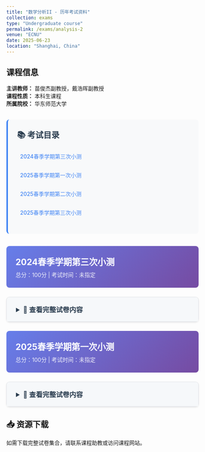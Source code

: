 ```yaml
---
title: "数学分析II - 历年考试资料"
collection: exams
type: "Undergraduate course"
permalink: /exams/analysis-2
venue: "ECNU"
date: 2025-06-23
location: "Shanghai, China"
---
```


## 课程信息
**主讲教师：** 苗俊杰副教授，戴浩晖副教授  
**课程性质：** 本科生课程  
**所属院校：** 华东师范大学

<div class="exam-toc">
  <h2>📚 考试目录</h2>
  <ul>
    <li><a href="#2024-spring-test3">2024春季学期第三次小测</a></li>
    <li><a href="#2025-spring-test1">2025春季学期第一次小测</a></li>
    <li><a href="#2025-spring-test2">2025春季学期第二次小测</a></li>
    <li><a href="#2025-spring-test3">2025春季学期第三次小测</a></li>
  </ul>
</div>

<style>
.exam-toc {
  background: #f8f9fa;
  padding: 1.5rem;
  border-radius: 8px;
  margin: 2rem 0;
  border-left: 4px solid #4285f4;
}

.exam-toc h2 {
  margin-top: 0;
  color: #2c3e50;
}

.exam-toc ul {
  list-style: none;
  padding-left: 0;
}

.exam-toc li {
  margin: 0.8rem 0;
  padding: 0.5rem;
  border-radius: 4px;
  transition: background 0.3s;
}

.exam-toc li:hover {
  background: #e3f2fd;
}

.exam-toc a {
  text-decoration: none;
  color: #4285f4;
  font-weight: 500;
  display: block;
}

.exam-header {
  background: linear-gradient(135deg, #667eea 0%, #764ba2 100%);
  color: white;
  padding: 1.5rem;
  border-radius: 8px;
  margin: 1.5rem 0;
}

.exam-header h3 {
  margin: 0;
  font-size: 1.4rem;
}

.exam-meta {
  opacity: 0.9;
  font-size: 0.9rem;
  margin-top: 0.5rem;
}

details {
  background: white;
  border: 1px solid #e1e4e8;
  border-radius: 8px;
  margin: 1.5rem 0;
  box-shadow: 0 2px 4px rgba(0,0,0,0.1);
  transition: box-shadow 0.3s;
}

details:hover {
  box-shadow: 0 4px 8px rgba(0,0,0,0.15);
}

summary {
  background: #f6f8fa;
  padding: 1.2rem 1.5rem;
  cursor: pointer;
  font-weight: 600;
  color: #2c3e50;
  border-radius: 8px 8px 0 0;
  font-size: 1.1rem;
}

details[open] summary {
  border-bottom: 1px solid #e1e4e8;
}

.exam-content {
  padding: 1.5rem;
}

.question {
  margin: 1.5rem 0;
  padding: 1rem;
  background: #fafbfc;
  border-radius: 6px;
  border-left: 3px solid #4285f4;
}

.question-title {
  font-weight: 600;
  color: #2c3e50;
  margin-bottom: 0.8rem;
  display: flex;
  justify-content: space-between;
  align-items: center;
}

.points {
  background: #4285f4;
  color: white;
  padding: 0.2rem 0.6rem;
  border-radius: 12px;
  font-size: 0.8rem;
  font-weight: 500;
}

.math-content {
  line-height: 1.6;
  font-size: 1rem;
}

.math-content p {
  margin: 0.8rem 0;
}

.proof {
  background: #fff3e0;
  border: 1px solid #ffb74d;
  border-radius: 6px;
  padding: 1rem;
  margin: 1rem 0;
}

.proof-title {
  font-weight: 600;
  color: #e65100;
  margin-bottom: 0.5rem;
}

@media (max-width: 768px) {
  .exam-content {
    padding: 1rem;
  }
  
  summary {
    padding: 1rem;
  }
  
  .question {
    padding: 0.8rem;
  }
}
</style>

<div id="2024-spring-test3" class="exam-header">
  <h3>2024春季学期第三次小测</h3>
  <div class="exam-meta">总分：100分 | 考试时间：未指定</div>
</div>

<details markdown="1">
  <summary>📝 查看完整试卷内容</summary>
  <div class="exam-content">
    <div class="question">
      <div class="question-title">
        <span>第1题 - 判断题</span>
        <span class="points">20分</span>
      </div>
      <div class="math-content">
        <p>判断下列陈述是否正确，并简述理由（判断3分，理由2分）</p>
        <p>1. 若非负无穷积分\(\displaystyle\int_a^{+\infty} f(x)\ \mathrm{d}x\)收敛且\(f(x)\)在\([a,+\infty)\)上连续，则\(\lim\limits_{x\to+\infty}f(x)=0.\)</p>
        <p>2. 若无穷积分\(\displaystyle\int_a^{+\infty} f(x)\ \mathrm{d}x\)绝对收敛，则无穷积分\(\displaystyle\int_a^{+\infty} f^2(x)\ \mathrm{d}x\)也收敛.</p>
        <p>3. 若正项级数\(\sum u_n\)收敛，则\(\ \exists\ N,\ n>N\)时\(\sqrt[n]{u_n}<q\)，其中\(q\in [0,1).\)</p>
        <p>4. 若对任意\( p\in \mathbb{N} _+,\ \forall \varepsilon>0,\exists\ N\in\mathbb{N} _+\)，当\(n>N\)时，\(\|u _{n+1}+u _{n+2}+\cdots +u _{n+p}\|<\varepsilon\)，则\(\sum u_n\)收敛.</p>
      </div>
    </div>

    <div class="question">
      <div class="question-title">
        <span>第2题 - 反常积分敛散性</span>
        <span class="points">20分</span>
      </div>
      <div class="math-content">
        <p>讨论下列反常积分的敛散性（绝对收敛、条件收敛或发散）</p>
        <p>1. \(\displaystyle\int_1^{+\infty} e^{-x}\arccos x \ \mathrm{d}x\);</p>
        <p>2. \(\displaystyle\int_0^1 \frac{\sqrt{x}}{e^{x^2}-1} \ \mathrm{d}x\);</p>
        <p>3. \(\displaystyle\int_0^1 \frac{\ln(1+\sin x)}{x^p}\ \mathrm{d}x,(p>0)\);</p>
        <p>4. \(\displaystyle\int_0^{+\infty} \frac{\cos(x^2)}{(1+x)^p} \mathrm{d}x\).</p>
      </div>
    </div>

    <!-- 继续添加其他题目，结构相同 -->
    <div class="question">
      <div class="question-title">
        <span>第3题 - 数项级数敛散性</span>
        <span class="points">20分</span>
      </div>
      <div class="math-content">
        <p>讨论下列数项级数的敛散性（绝对收敛、条件收敛或发散）</p>
        <p>1. \(\displaystyle\sum \frac{(-1)^nn^3}{3^n}\);</p>
        <p>2. \(\displaystyle\sum \frac{(2n+1)!!}{(2n)^n} \);</p>
        <p>3. \(\displaystyle\sum \frac{\sin 2n}{\sqrt{n}}\);</p>
        <p>4. \(\displaystyle\sum \frac{1}{\ln((n+1)!)} \).</p>
      </div>
    </div>

    <div class="question">
      <div class="question-title">
        <span>第4题 - 证明题</span>
        <span class="points">10分</span>
      </div>
      <div class="math-content">
        <p>设函数\(f(x)\)在\([1,+\infty\)上非负递减，若\(\displaystyle\int_1^{+\infty}x^2f(x)\ \mathrm{d}x\)收敛，证明\(\lim\limits_{x\to+\infty}x^3f(x)=0.\)</p>
      </div>
    </div>

    <div class="question">
      <div class="question-title">
        <span>第5题 - 证明题</span>
        <span class="points">10分</span>
      </div>
      <div class="math-content">
        <p>设数列\(\{a_n\}\)单调递减收敛于0，证明\[\sum (-1)^n\sqrt[n]{a_1a_2\cdots a_n}\]收敛.</p>
      </div>
    </div>

    <div class="question">
      <div class="question-title">
        <span>第6题 - 证明题</span>
        <span class="points">10分</span>
      </div>
      <div class="math-content">
        <p>设正项级数\(\displaystyle\sum_{n=1}^\infty a_n\)收敛，余项\(\displaystyle R_n=\sum_{k=n+1}^\infty a_k\). 证明\(\displaystyle\sum_{n=1}^\infty\frac{a_{n+1}}{\sqrt{R_n}}\)收敛.</p>
      </div>
    </div>

    <div class="question">
      <div class="question-title">
        <span>第7题 - 证明题</span>
        <span class="points">10分</span>
      </div>
      <div class="math-content">
        <p>证明Bertrand判别法：若正项级数\(\sum u_n\)满足</p>
        <p>\[\lim_{n\to\infty}\ln(n+1)\left[(n+1)\left(1-\frac{u_{n+1}}{u_n}\right)-1\right]=b,\]</p>
        <p>则当\(b>1\)时\(\sum u_n\)收敛，当\(b<1\)时\(\sum u_n\)发散.</p>
      </div>
    </div>
  </div>
</details>

<!-- 其他考试按照相同结构继续添加 -->

<div id="2025-spring-test1" class="exam-header">
  <h3>2025春季学期第一次小测</h3>
  <div class="exam-meta">总分：100分 | 考试时间：未指定</div>
</div>

<details markdown="1">
  <summary>📝 查看完整试卷内容</summary>
  <div class="exam-content">
    <!-- 2025第一次小测内容 -->
    <div class="question">
      <div class="question-title">
        <span>第1题 - 判断题</span>
        <span class="points">28分</span>
      </div>
      <div class="math-content">
        <p>判断下列陈述是否正确，并简述理由（判断4分，理由3分）</p>
        <p>1. 设数列\(\{a_n\},\{b_n\}\)均有界，则\(\varliminf\limits_{n\to\infty} (a_n+b_n)=\varliminf\limits_{n\to\infty} a_n+\varliminf\limits_{n\to\infty} b_n.\)</p>
        <p>2. 若数列\(\{a_n\}\)有界，\(\varlimsup\limits_{n\to\infty}a_n>0\)，则\(\ \exists\ N\)，当\(n>N\)时，\(a_n>0.\)</p>
        <p>3. 若定义在\(\mathbb{R}\)上的连续函数\(f(x)\)是周期函数，则\(f(x)\)的原函数\(F(x)\)一定是周期函数.</p>
        <p>4. 若定义在\(\mathbb{R}\)上的连续函数\(f(x)\)是偶函数，则\(f(x)\)的原函数\(F(x)\)一定是奇函数.</p>
      </div>
    </div>
    <!-- 继续添加其他题目 -->
  </div>
</details>

<!-- 继续添加2025春季学期第二次和第三次小测 -->

<div class="download-section">
  <h2>📥 资源下载</h2>
  <p>如需下载完整试卷集合，请联系课程助教或访问课程网站。</p>
</div>

<script>
// 添加一些交互功能
document.addEventListener('DOMContentLoaded', function() {
  // 为所有details元素添加切换动画
  const detailsElements = document.querySelectorAll('details');
  
  detailsElements.forEach(details => {
    details.addEventListener('toggle', function() {
      if (this.open) {
        this.style.transition = 'all 0.3s ease';
      }
    });
  });
  
  // 平滑滚动到锚点
  const links = document.querySelectorAll('a[href^="#"]');
  links.forEach(link => {
    link.addEventListener('click', function(e) {
      e.preventDefault();
      const targetId = this.getAttribute('href');
      const targetElement = document.querySelector(targetId);
      if (targetElement) {
        targetElement.scrollIntoView({
          behavior: 'smooth',
          block: 'start'
        });
      }
    });
  });
});
</script>
